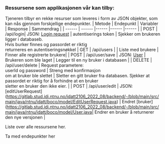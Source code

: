 ### Ressursene som applikasjonen vår kan tilby:
Tjeneren tilbyr en rekke resurser som leveres i form av JSON objekter, som kan nås gjennom forskjellige endepunkter.
| Metode | Endepunkt | Variabler | Response | Sammendrag |
| ------ | ------ |------ |------ |------ |
| POST | /api/login| JSON: [Login request](https://gitlab.stud.idi.ntnu.no/idatt2106_2022_08/backend/-/blob/main/src/main/java/ntnu/idatt/boco/model/LoginRequest.java) | autentiserings token | Sjekker om brukeren ligger i databaseb. <br> Hvis burker finnes og passordet er riktig <br> returneres en autentiseringsnøkkel
| GET | /api/users | | Liste med brukere | Finner alle registrerte brukere|
| POST | /api/user/save | JSON: [User](https://gitlab.stud.idi.ntnu.no/idatt2106_2022_08/backend/-/blob/main/src/main/java/ntnu/idatt/boco/model/User.java) | Brukeren som ble laget | Legger til en ny bruker i databasen |
| DELETE | /api/user/delete | Request parametere: <br> userId og password | Streng med konfirmasjon <br> om at bruker ble slettet | Sletter en gitt bruker fra databasen. Sjekker at<br> passordet er riktig for å forhindre at en bruker<br> sletter en bruker den ikke eier. |
| POST | /api/user/edit | JSON: [editUserRequest] (https://gitlab.stud.idi.ntnu.no/idatt2106_2022_08/backend/-/blob/main/src/main/java/ntnu/idatt/boco/model/EditUserRequest.java) | Endret [bruker](https://gitlab.stud.idi.ntnu.no/idatt2106_2022_08/backend/-/blob/main/src/main/java/ntnu/idatt/boco/model/User.java| Endrer en bruker å returnerer den nye versjonen |



Liste over alle ressursene her.

Ta med endepunkter her